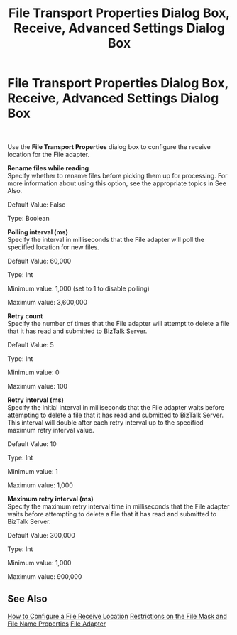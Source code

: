 ﻿---
title: File Transport Properties Dialog Box, Receive, Advanced Settings Dialog Box
TOCTitle: File Transport Properties Dialog Box, Receive, Advanced Settings Dialog Box
ms:assetid: 2f67a63c-57f2-4ba9-af7c-151817c32c97
ms:mtpsurl: https://msdn.microsoft.com/en-us/library/Aa559438(v=BTS.80)
ms:contentKeyID: 51527082
ms.date: 08/30/2017
mtps_version: v=BTS.80
f1_keywords:
- bts10.adaptors.file.transport.receive.advanced
---

# File Transport Properties Dialog Box, Receive, Advanced Settings Dialog Box

 

Use the **File Transport Properties** dialog box to configure the receive location for the File adapter.

**Rename files while reading**  
Specify whether to rename files before picking them up for processing. For more information about using this option, see the appropriate topics in See Also.

Default Value: False

Type: Boolean

**Polling interval (ms)**  
Specify the interval in milliseconds that the File adapter will poll the specified location for new files.

Default Value: 60,000

Type: Int

Minimum value: 1,000 (set to 1 to disable polling)

Maximum value: 3,600,000

**Retry count**  
Specify the number of times that the File adapter will attempt to delete a file that it has read and submitted to BizTalk Server.

Default Value: 5

Type: Int

Minimum value: 0

Maximum value: 100

**Retry interval (ms)**  
Specify the initial interval in milliseconds that the File adapter waits before attempting to delete a file that it has read and submitted to BizTalk Server. This interval will double after each retry interval up to the specified maximum retry interval value.

Default Value: 10

Type: Int

Minimum value: 1

Maximum value: 1,000

**Maximum retry interval (ms)**  
Specify the maximum retry interval time in milliseconds that the File adapter waits before attempting to delete a file that it has read and submitted to BizTalk Server.

Default Value: 300,000

Type: Int

Minimum value: 1,000

Maximum value: 900,000

## See Also

[How to Configure a File Receive Location](https://msdn.microsoft.com/library/aa547108\(v=bts.80\))  
[Restrictions on the File Mask and File Name Properties](https://msdn.microsoft.com/library/aa578688\(v=bts.80\))  
[File Adapter](https://msdn.microsoft.com/library/aa561615\(v=bts.80\))

